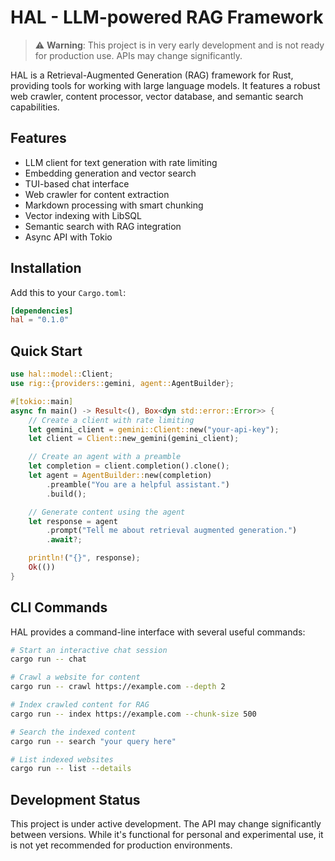 # HAL - LLM-powered RAG Framework

> ⚠️ **Warning**: This project is in very early development and is not ready for production use. APIs may change significantly.

HAL is a Retrieval-Augmented Generation (RAG) framework for Rust, providing tools for working with large language models. It features a robust web crawler, content processor, vector database, and semantic search capabilities.

## Features

- LLM client for text generation with rate limiting
- Embedding generation and vector search
- TUI-based chat interface
- Web crawler for content extraction
- Markdown processing with smart chunking
- Vector indexing with LibSQL
- Semantic search with RAG integration
- Async API with Tokio

## Installation

Add this to your `Cargo.toml`:

```toml
[dependencies]
hal = "0.1.0"
```

## Quick Start

```rust
use hal::model::Client;
use rig::{providers::gemini, agent::AgentBuilder};

#[tokio::main]
async fn main() -> Result<(), Box<dyn std::error::Error>> {
    // Create a client with rate limiting
    let gemini_client = gemini::Client::new("your-api-key");
    let client = Client::new_gemini(gemini_client);

    // Create an agent with a preamble
    let completion = client.completion().clone();
    let agent = AgentBuilder::new(completion)
        .preamble("You are a helpful assistant.")
        .build();

    // Generate content using the agent
    let response = agent
        .prompt("Tell me about retrieval augmented generation.")
        .await?;

    println!("{}", response);
    Ok(())
}
```

## CLI Commands

HAL provides a command-line interface with several useful commands:

```bash
# Start an interactive chat session
cargo run -- chat

# Crawl a website for content
cargo run -- crawl https://example.com --depth 2

# Index crawled content for RAG
cargo run -- index https://example.com --chunk-size 500

# Search the indexed content
cargo run -- search "your query here"

# List indexed websites
cargo run -- list --details
```

## Development Status

This project is under active development. The API may change significantly between versions. While it's functional for personal and experimental use, it is not yet recommended for production environments.
